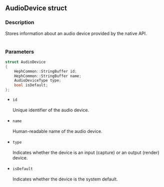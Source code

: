 ## AudioDevice struct

### Description
Stores information about an audio device provided by the native API.
<br><br>

### Parameters
```c++
struct AudioDevice
{
    HephCommon::StringBuffer id;
    HephCommon::StringBuffer name;
    AudioDeviceType type;
    bool isDefault;
};
```

- ``id``
<br><br>
Unique identifier of the audio device.
<br><br>
- ``name``
<br><br>
Human-readable name of the audio device.
<br><br>
- ``type``
<br><br>
Indicates whether the device is an input (capture) or an output (render) device.
<br><br>
- ``isDefault``
<br><br>
Indicates whether the device is the system default.
